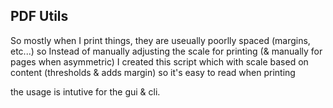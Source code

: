 ## PDF Utils

So mostly when I print things, they are useually poorlly spaced (margins, etc...) so Instead of manually adjusting the scale for printing (& manually for pages when asymmetric) I created
this script which with scale based on content (thresholds & adds margin) so it's easy to read when printing 

the usage is intutive for the gui & cli.
